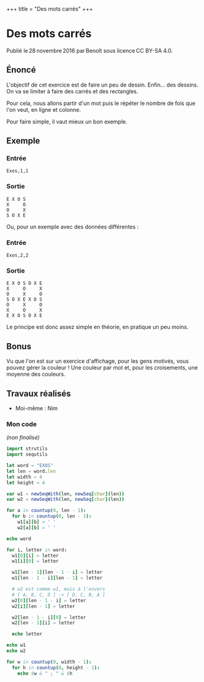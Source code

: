 +++
title = "Des mots carrés"
+++

# Des mots carrés

Publié le 28 novembre 2016 par Benoît sous licence CC BY-SA 4.0.

## Énoncé

L'objectif de cet exercice est de faire un peu de dessin. Enfin... des dessins.
On va se limiter à faire des carrés et des rectangles.

Pour cela, nous allons partir d'un mot puis le répéter le nombre de fois que
l'on veut, en ligne et colonne.

Pour faire simple, il vaut mieux un bon exemple.

## Exemple

### Entrée

```text
Exos,1,1
```

### Sortie

```text
E X O S
X     O
O     X
S O X E
```

Ou, pour un exemple avec des données différentes :

### Entrée

```text
Exos,2,2
```

### Sortie

```text
E X O S O X E
X     O     X
O     X     O
S O X E X O S
O     X     O
X     O     X
E X O S O X E
```

Le principe est donc assez simple en théorie, en pratique un peu moins.

## Bonus

Vu que l'on est sur un exercice d'affichage, pour les gens motivés, vous pouvez
gérer la couleur ! Une couleur par mot et, pour les croisements, une moyenne
des couleurs.

## Travaux réalisés

- Moi-même : Nim

### Mon code

*(non finalisé)*

```nim
import strutils
import sequtils

let word = "EXOS"
let len = word.len
let width = 4
let height = 4

var w1 = newSeqWith(len, newSeq[char](len))
var w2 = newSeqWith(len, newSeq[char](len))

for a in countup(0, len - 1):
  for b in countup(0, len - 1):
    w1[a][b] = ' '
    w2[a][b] = ' '

echo word

for i, letter in word:
  w1[0][i] = letter
  w1[i][0] = letter

  w1[len - 1][len - 1 - i] = letter
  w1[len - 1 - i][len - 1] = letter

  # w2 est comme w1, mais à l'envers
  # [ A, B, C, D ] -> [ D, C, B, A ]
  w2[0][len - 1 - i] = letter
  w2[i][len - 1] = letter

  w2[len - 1 - i][0] = letter
  w2[len - 1][i] = letter

  echo letter

echo w1
echo w2

for w in countup(0, width - 1):
  for h in countup(0, height - 1):
    echo $w & " ; " & $h
```
